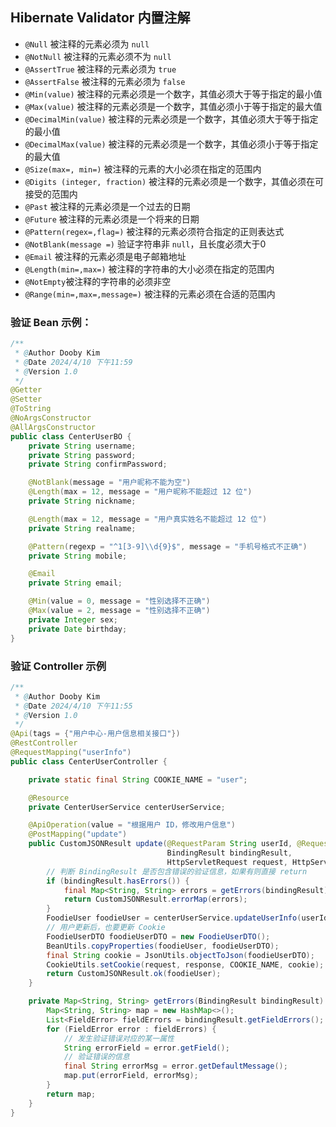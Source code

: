 ## Hibernate Validator 内置注解
- `@Null` 被注释的元素必须为 `null`
- `@NotNull` 被注释的元素必须不为 `null`
- `@AssertTrue` 被注释的元素必须为 `true`
- `@AssertFalse` 被注释的元素必须为 `false`
- `@Min(value)` 被注释的元素必须是一个数字，其值必须大于等于指定的最小值
- `@Max(value)` 被注释的元素必须是一个数字，其值必须小于等于指定的最大值
- `@DecimalMin(value)` 被注释的元素必须是一个数字，其值必须大于等于指定的最小值
- `@DecimalMax(value)` 被注释的元素必须是一个数字，其值必须小于等于指定的最大值
- `@Size(max=, min=)` 被注释的元素的大小必须在指定的范围内
- `@Digits (integer, fraction)` 被注释的元素必须是一个数字，其值必须在可接受的范围内
- `@Past` 被注释的元素必须是一个过去的日期
- `@Future` 被注释的元素必须是一个将来的日期
- `@Pattern(regex=,flag=)` 被注释的元素必须符合指定的正则表达式
- `@NotBlank(message =)` 验证字符串非 `null`，且长度必须大于0
- `@Email` 被注释的元素必须是电子邮箱地址
- `@Length(min=,max=)` 被注释的字符串的大小必须在指定的范围内
- `@NotEmpty`被注释的字符串的必须非空
- `@Range(min=,max=,message=)` 被注释的元素必须在合适的范围内

### 验证 Bean 示例：
```java
/**
 * @Author Dooby Kim
 * @Date 2024/4/10 下午11:59
 * @Version 1.0
 */
@Getter
@Setter
@ToString
@NoArgsConstructor
@AllArgsConstructor
public class CenterUserBO {
    private String username;
    private String password;
    private String confirmPassword;

    @NotBlank(message = "用户昵称不能为空")
    @Length(max = 12, message = "用户昵称不能超过 12 位")
    private String nickname;

    @Length(max = 12, message = "用户真实姓名不能超过 12 位")
    private String realname;

    @Pattern(regexp = "^1[3-9]\\d{9}$", message = "手机号格式不正确")
    private String mobile;

    @Email
    private String email;

    @Min(value = 0, message = "性别选择不正确")
    @Max(value = 2, message = "性别选择不正确")
    private Integer sex;
    private Date birthday;
}
```

### 验证 Controller 示例
```java
/**
 * @Author Dooby Kim
 * @Date 2024/4/10 下午11:55
 * @Version 1.0
 */
@Api(tags = {"用户中心-用户信息相关接口"})
@RestController
@RequestMapping("userInfo")
public class CenterUserController {

    private static final String COOKIE_NAME = "user";

    @Resource
    private CenterUserService centerUserService;

    @ApiOperation(value = "根据用户 ID，修改用户信息")
    @PostMapping("update")
    public CustomJSONResult update(@RequestParam String userId, @RequestBody @Valid CenterUserBO userBO,
                                   BindingResult bindingResult,
                                   HttpServletRequest request, HttpServletResponse response) {
        // 判断 BindingResult 是否包含错误的验证信息，如果有则直接 return
        if (bindingResult.hasErrors()) {
            final Map<String, String> errors = getErrors(bindingResult);
            return CustomJSONResult.errorMap(errors);
        }
        FoodieUser foodieUser = centerUserService.updateUserInfo(userId, userBO);
        // 用户更新后，也要更新 Cookie
        FoodieUserDTO foodieUserDTO = new FoodieUserDTO();
        BeanUtils.copyProperties(foodieUser, foodieUserDTO);
        final String cookie = JsonUtils.objectToJson(foodieUserDTO);
        CookieUtils.setCookie(request, response, COOKIE_NAME, cookie);
        return CustomJSONResult.ok(foodieUser);
    }

    private Map<String, String> getErrors(BindingResult bindingResult) {
        Map<String, String> map = new HashMap<>();
        List<FieldError> fieldErrors = bindingResult.getFieldErrors();
        for (FieldError error : fieldErrors) {
            // 发生验证错误对应的某一属性
            String errorField = error.getField();
            // 验证错误的信息
            final String errorMsg = error.getDefaultMessage();
            map.put(errorField, errorMsg);
        }
        return map;
    }
}
``` 